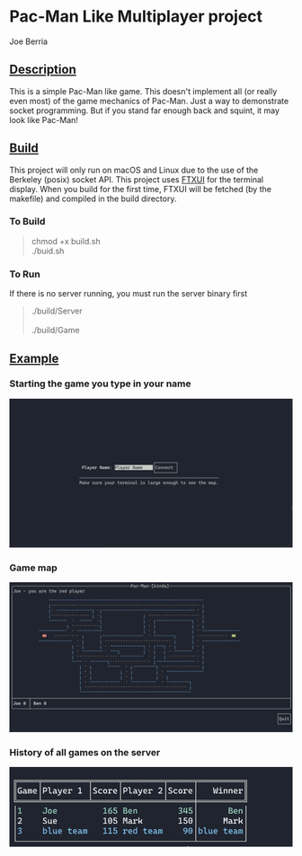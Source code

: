 # Pac-Man Like Multiplayer project
Joe Berria<br>

## <u>Description</u>
This is a simple Pac-Man like game. This doesn't implement all (or really even most) of the game mechanics of Pac-Man. Just a way to demonstrate socket programming. But if you stand far enough back and squint, it may look like Pac-Man!

## <u>Build</u>
This project will only run on macOS and Linux due to the use of the Berkeley  (posix) socket API. This project uses [FTXUI](https://github.com/ArthurSonzogni/FTXUI) for the terminal display. When you build for the first time, FTXUI will be fetched (by the makefile) and compiled in the build directory.
### To Build
>chmod +x build.sh<br>
>./buid.sh

### To Run
If there is no server running, you must run the server binary first
> ./build/Server<br><br>
> ./build/Game

## <u>Example</u>
### Starting the game you type in your name
![](img/playername.png)
### Game map
![](img/game.png)
### History of all games on the server
![](img/leader.png)

